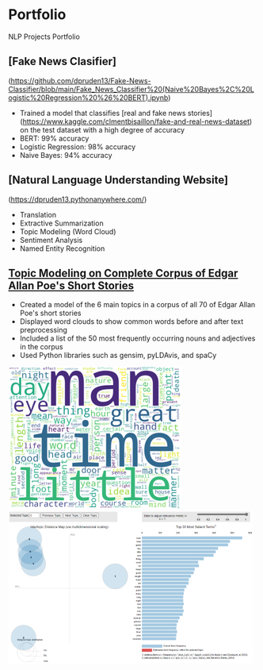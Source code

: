 # Portfolio
NLP Projects Portfolio

## [Fake News Clasifier]
(https://github.com/dpruden13/Fake-News-Classifier/blob/main/Fake_News_Classifier%20(Naive%20Bayes%2C%20Logistic%20Regression%20%26%20BERT).ipynb)

- Trained a model that classifies [real and fake news stories] (https://www.kaggle.com/clmentbisaillon/fake-and-real-news-dataset) on the test dataset with a high degree of accuracy
- BERT: 99% accuracy
- Logistic Regression: 98% accuracy
- Naive Bayes: 94% accuracy

## [Natural Language Understanding Website]
(https://dpruden13.pythonanywhere.com/)

- Translation
- Extractive Summarization
- Topic Modeling (Word Cloud)
- Sentiment Analysis
- Named Entity Recognition

## [Topic Modeling on Complete Corpus of Edgar Allan Poe's Short Stories](https://github.com/dpruden13/Portfolio/blob/main/notebooks/Topic%20Modeling%20on%20Complete%20Corpus%20of%20Edgar%20Allan%20Poe's%20Short%20Stories.ipynb)

- Created a model of the 6 main topics in a corpus of all 70 of Edgar Allan Poe's short stories
- Displayed word clouds to show common words before and after text preprocessing
- Included a list of the 50 most frequently occurring nouns and adjectives in the corpus
- Used Python libraries such as gensim, pyLDAvis, and spaCy

![](images/Updated%20Word%20Cloud%20of%20Terms%20in%20EAP's%20Short%20Stories%20-%20Smaller%20Thumbnail.PNG)
![](images/Updated%20Topic%20Model%20of%20EAP's%20Short%20Stories%20-%20Smaller%20Thumbnail.PNG)
